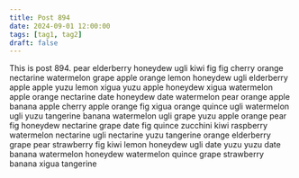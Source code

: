 ```yaml
---
title: Post 894
date: 2024-09-01 12:00:00
tags: [tag1, tag2]
draft: false
---
```

This is post 894.
pear
elderberry
honeydew
ugli
kiwi
fig
fig
cherry
orange
nectarine
watermelon
grape
apple
orange
lemon
honeydew
ugli
elderberry
apple
apple
yuzu
lemon
xigua
yuzu
apple
honeydew
xigua
watermelon
apple
orange
nectarine
date
honeydew
date
watermelon
pear
orange
apple
banana
apple
cherry
apple
orange
fig
xigua
orange
quince
ugli
watermelon
ugli
yuzu
tangerine
banana
watermelon
ugli
grape
yuzu
apple
orange
pear
fig
honeydew
nectarine
grape
date
fig
quince
zucchini
kiwi
raspberry
watermelon
nectarine
ugli
nectarine
yuzu
tangerine
orange
elderberry
grape
pear
strawberry
fig
kiwi
lemon
honeydew
ugli
date
yuzu
yuzu
date
banana
watermelon
honeydew
watermelon
quince
grape
strawberry
banana
xigua
tangerine
